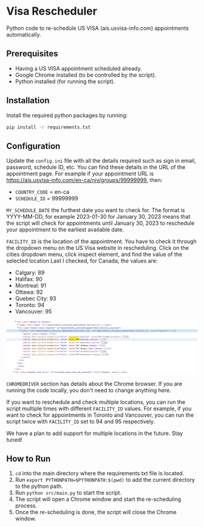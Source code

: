 # Visa Rescheduler
Python code to re-schedule US VISA (ais.usvisa-info.com) appointments automatically.

## Prerequisites
- Having a US VISA appointment scheduled already.
- Google Chrome installed (to be controlled by the script).
- Python installed (for running the script).

## Installation
Install the required python packages by running:
```bash
pip install -r requirements.txt
```

## Configuration
Update the `config.ini` file with all the details required such as sign in email, password, schedule ID, etc. You can find these details in the URL of the appointment page.
For example if your appointment URL is https://ais.usvisa-info.com/en-ca/niv/groups/99999999, then:
- `COUNTRY_CODE` = en-ca
- `SCHEDULE_ID` = 99999999

`MY_SCHEDULE_DATE` the furthest date you want to check for. The format is YYYY-MM-DD, for example 2023-01-30 for January 30, 2023 means that the script will check for appointments until January 30, 2023 to reschedule your appointment to the earliest available date.

`FACILITY_ID` is the location of the appointment. You have to check it through the dropdown menu on the US Visa website in rescheduling. Click on the cities dropdown menu, click inspect element, and find the value of the selected location
Last I checked, for Canada, the values are:
- Calgary: 89
- Halifax: 90
- Montreal: 91
- Ottawa: 92
- Quebec City: 93
- Toronto: 94
- Vancouver: 95

![Facility ID](./images/facility_id.png)

`CHROMEDRIVER` section has details about the Chrome browser. If you are running the code locally, you don't need to change anything here.

If you want to reschedule and check multiple locations, you can run the script multiple times with different `FACILITY_ID` values. For example, if you want to check for appointments in Toronto and Vancouver, you can run the script twice with `FACILITY_ID` set to 94 and 95 respectively.

We have a plan to add support for multiple locations in the future. Stay tuned!

## How to Run
1. `cd` into the main directory where the requirements.txt file is located.
2. Run `export PYTHONPATH=$PYTHONPATH:$(pwd)` to add the current directory to the python path.
3. Run `python src/main.py` to start the script.
4. The script will open a Chrome window and start the re-scheduling process.
5. Once the re-scheduling is done, the script will close the Chrome window.

